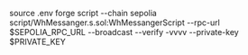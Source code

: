 source .env
forge script --chain sepolia script/WhMessanger.s.sol:WhMessangerScript --rpc-url $SEPOLIA_RPC_URL --broadcast --verify -vvvv --private-key $PRIVATE_KEY
